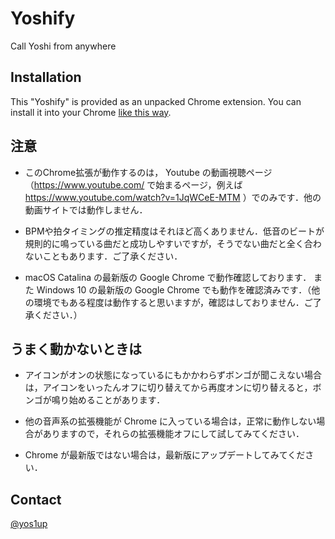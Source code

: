 # Yoshify

Call Yoshi from anywhere

## Installation
This "Yoshify" is provided as an unpacked Chrome extension. You can install it into your Chrome [like this way](https://webkul.com/blog/how-to-install-the-unpacked-extension-in-chrome/).

## 注意

- このChrome拡張が動作するのは， Youtube の動画視聴ページ （https://www.youtube.com/ で始まるページ，例えば https://www.youtube.com/watch?v=1JqWCeE-MTM ）でのみです．他の動画サイトでは動作しません．

- BPMや拍タイミングの推定精度はそれほど高くありません．低音のビートが規則的に鳴っている曲だと成功しやすいですが，そうでない曲だと全く合わないこともあります．ご了承ください．

- macOS Catalina の最新版の Google Chrome で動作確認しております． また Windows 10 の最新版の Google Chrome でも動作を確認済みです．（他の環境でもある程度は動作すると思いますが，確認はしておりません．ご了承ください．）

## うまく動かないときは

- アイコンがオンの状態になっているにもかかわらずボンゴが聞こえない場合は，アイコンをいったんオフに切り替えてから再度オンに切り替えると，ボンゴが鳴り始めることがあります．

- 他の音声系の拡張機能が Chrome に入っている場合は，正常に動作しない場合がありますので，それらの拡張機能オフにして試してみてください．

- Chrome が最新版ではない場合は，最新版にアップデートしてみてください．

## Contact

[@yos1up](https://twitter.com/yos1up)
